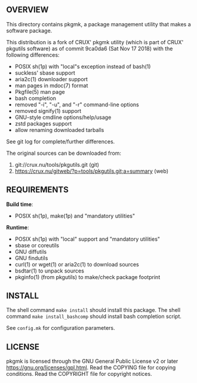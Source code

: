 OVERVIEW
--------
This directory contains pkgmk, a package management utility that
makes a software package.

This distribution is a fork of CRUX' pkgmk utility (which is
part of CRUX' pkgutils software) as of commit 9ca0da6
(Sat Nov 17 2018) with the following differences:
- POSIX sh(1p) with "local"s exception instead of bash(1)
- suckless' sbase support
- aria2c(1) downloader support
- man pages in mdoc(7) format
- Pkgfile(5) man page
- bash completion
- removed "-i", "-u", and "-r" command-line options
- removed signify(1) support
- GNU-style cmdline options/help/usage
- zstd packages support
- allow renaming downloaded tarballs

See git log for complete/further differences.

The original sources can be downloaded from:
1. git://crux.nu/tools/pkgutils.git                        (git)
2. https://crux.nu/gitweb/?p=tools/pkgutils.git;a=summary  (web)


REQUIREMENTS
------------
**Build time**:
- POSIX sh(1p), make(1p) and "mandatory utilities"

**Runtime**:
- POSIX sh(1p) with "local" support and "mandatory utilities"
- sbase or coreutils
- GNU diffutils
- GNU findutils
- curl(1) or wget(1) or aria2c(1) to download sources
- bsdtar(1) to unpack sources
- pkginfo(1) (from pkgutils) to make/check package footprint


INSTALL
-------
The shell command `make install` should install this package.
The shell command `make install_bashcomp` should install bash
completion script.

See `config.mk` for configuration parameters.


LICENSE
-------
pkgmk is licensed through the GNU General Public License v2 or
later <https://gnu.org/licenses/gpl.html>.
Read the COPYING file for copying conditions.
Read the COPYRIGHT file for copyright notices.
